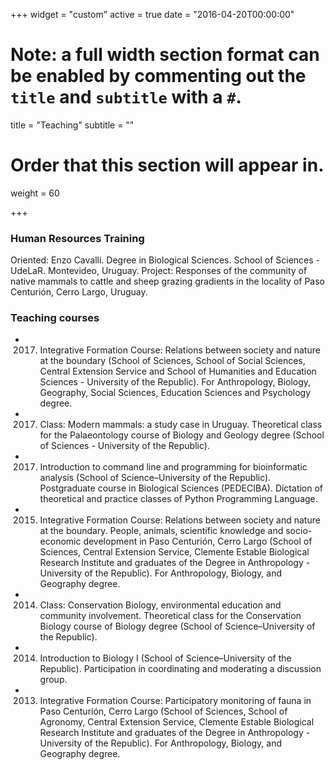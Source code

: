 +++
widget = "custom"
active = true
date = "2016-04-20T00:00:00"

# Note: a full width section format can be enabled by commenting out the `title` and `subtitle` with a `#`.
title = "Teaching"
subtitle = ""

# Order that this section will appear in.
weight = 60

+++

### Human Resources Training 

Oriented: Enzo Cavalli. Degree in Biological Sciences. School of Sciences - UdeLaR. Montevideo, Uruguay. 
Project: Responses of the community of native mammals to cattle and sheep grazing gradients in the locality of Paso Centurión, Cerro Largo, Uruguay. 


### Teaching courses 

- 2017. Integrative Formation Course: Relations between society and nature at the boundary (School of Sciences, School of Social Sciences, Central Extension Service and School of Humanities and Education Sciences - University of the Republic). For Anthropology, Biology, Geography, Social Sciences, Education Sciences and Psychology degree.

- 2017. Class: Modern mammals: a study case in Uruguay. Theoretical class for the Palaeontology course of Biology and Geology degree (School of Sciences - University of the Republic).

- 2017. Introduction to command line and programming for bioinformatic analysis (School of Science–University of the Republic). Postgraduate course in Biological Sciences (PEDECIBA). Dictation of theoretical and practice classes of Python Programming Language.

- 2015. Integrative Formation Course: Relations between society and nature at the boundary. People, animals, scientific knowledge and socio-economic development in Paso Centurión, Cerro Largo (School of Sciences, Central Extension Service, Clemente Estable Biological Research Institute and graduates of the Degree in Anthropology - University of the Republic). For Anthropology, Biology, and Geography degree.

- 2014. Class: Conservation Biology, environmental education and community involvement. Theoretical class for the Conservation Biology course of Biology degree (School of Science–University of the Republic). 

- 2014. Introduction to Biology I (School of Science–University of the Republic). Participation in coordinating and moderating a discussion group.

- 2013. Integrative Formation Course: Participatory monitoring of fauna in Paso Centurión, Cerro Largo (School of Sciences, School of Agronomy, Central Extension Service, Clemente Estable Biological Research Institute and graduates of the Degree in Anthropology - University of the Republic). For Anthropology, Biology, and Geography degree.
